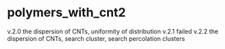 # polymers_with_cnt2
v.2.0 the dispersion of CNTs, uniformity of distribution
v.2.1 failed
v.2.2 the dispersion of CNTs, search cluster, search percolation clusters
